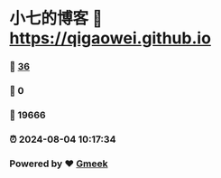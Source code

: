 # 小七的博客 :link: https://qigaowei.github.io 
### :page_facing_up: [36](https://qigaowei.github.io/tag.html) 
### :speech_balloon: 0 
### :hibiscus: 19666 
### :alarm_clock: 2024-08-04 10:17:34 
### Powered by :heart: [Gmeek](https://github.com/Meekdai/Gmeek)
